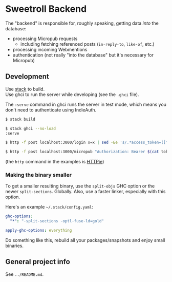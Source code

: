 # Sweetroll Backend

The "backend" is responsible for, roughly speaking, getting data *into* the database:

- processing Micropub requests
  - including fetching referenced posts (`in-reply-to`, `like-of`, etc.)
- processing incoming Webmentions
- authentication (not really "into the database" but it's necessary for Micropub)

## Development

Use [stack] to build.  
Use ghci to run the server while developing (see the `.ghci` file).

The `:serve` command in ghci runs the server in test mode, which means you don't need to authenticate using IndieAuth.

```bash
$ stack build

$ stack ghci --no-load
:serve

$ http -f post localhost:3000/login x=x | sed -Ee 's/.*access_token=([^&]+).*/\1/' > token

$ http -f post localhost:3000/micropub "Authorization: Bearer $(cat token)" h=entry content=HelloWorld
```

(the `http` command in the examples is [HTTPie](https://github.com/jkbrzt/httpie))

### Making the binary smaller

To get a smaller resulting binary, use the `split-objs` GHC option or the newer `split-sections`.
Globally.
Also, use a faster linker, especially with this option.

Here's an example `~/.stack/config.yaml`:

```yaml
ghc-options:
  "*": "-split-sections -optl-fuse-ld=gold"

apply-ghc-options: everything
```

Do something like this, rebuild all your packages/snapshots and enjoy small binaries.

[stack]: https://github.com/commercialhaskell/stack

## General project info

See `../README.md`.
